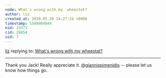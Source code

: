 ```yaml
---
node: What's wrong with my  wheestat?
author: liz
created_at: 2020-05-20 14:27:24 +0000
timestamp: 1589984844
nid: 23371
cid: 26854
uid: 7
---
```




[liz](../profile/liz) replying to: [What's wrong with my  wheestat?](../notes/giannispimenidis/04-13-2020/what-s-wrong-with-my-wheestat)

----
Thank you Jack! Really appreciate it. [@giannispimenidis](/profile/giannispimenidis) -- please let us know how things go. 